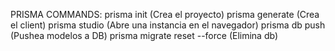 PRISMA COMMANDS:
prisma init (Crea el proyecto)
prisma generate (Crea el client)
prisma studio (Abre una instancia en el navegador)
prisma db push (Pushea modelos a DB)
prisma migrate reset --force (Elimina db)
